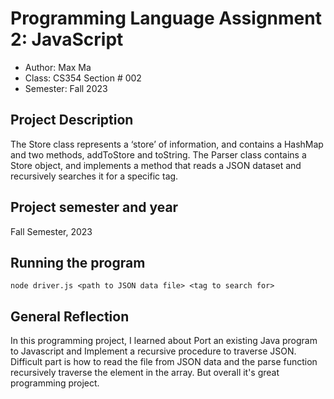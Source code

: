 # Programming Language Assignment 2: JavaScript

* Author: Max Ma
* Class: CS354 Section # 002
* Semester: Fall 2023


## Project Description

The Store class represents a ‘store’ of information, and contains a HashMap and two methods, addToStore and toString. 
The Parser class contains a Store object, and implements a method that reads a JSON dataset and recursively searches it for a specific tag.



## Project semester and year

Fall Semester, 2023

## Running the program

    node driver.js <path to JSON data file> <tag to search for>

## General Reflection 

In this programming project, I learned about Port an existing Java program to Javascript and
Implement a recursive procedure to traverse JSON. Difficult part is how to read the file from 
JSON data and the parse function recursively traverse the element in the array. But overall it's 
great programming project.

